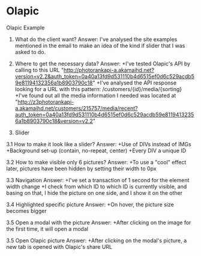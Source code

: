 # Olapic
Olapic Example

1. What do the client want?
Answer: I've analysed the site examples mentioned in the email to make an idea of the kind if slider that I was asked to do.

2. Where to get the necessary data?
Answer:
+I've tested Olapic's API by calling to this URL "http://photorankapi-a.akamaihd.net?version=v2.2&auth_token=0a40a13fd9d531110b4d6515ef0d6c529acdb59e81194132356a1b8903790c18"
+I've analysed the API response looking for a URL with this pattern: /customers/{id}/media/{sorting}
+I've found out all the media information I needed was located at "http://z3photorankapi-a.akamaihd.net/customers/215757/media/recent?auth_token=0a40a13fd9d531110b4d6515ef0d6c529acdb59e81194132356a1b8903790c18&version=v2.2"


3. Slider

3.1 How to make it look like a slider?
Answer:
+Use of DIVs instead of IMGs
+Background set-up (contain, no-repeat, center)
+Every DIV a unique ID

3.2 How to make visible only 6 pictures?
Answer:
+To use a "cool" effect later, pictures have been hidden by setting their width to 0px

3.3 Navigation
Answer:
+I've set a transaction of 1 second for the element width change
+I check from which ID to which ID is currently visible, and basing on that, I hide the picture on one side, and I show it on the other

3.4 Highlighted specific picture
Answer:
+On hover, the picture size becomes bigger

3.5 Open a modal with the picture
Answer:
+After clicking on the image for the first time, it will open a modal

3.5 Open Olapic picture
Answer:
+After clicking on the modal's picture, a new tab is opened with Olapic's share URL
